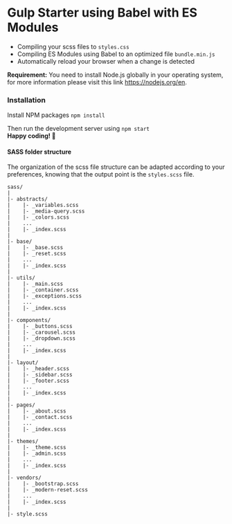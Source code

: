 # Gulp Starter using Babel with ES Modules

- Compiling your scss files to ``styles.css``
- Compiling ES Modules using Babel to an optimized file ``bundle.min.js``
- Automatically reload your browser when a change is detected

**Requirement:**
You need to install Node.js globally in your operating system, for more information please visit this link
https://nodejs.org/en.

### Installation
Install NPM packages
``npm install``

Then run the development server using ``npm start``<br>
**Happy coding! 🎉**

#### SASS folder structure
The organization of the scss file structure can be adapted according to your preferences, knowing that the output point is the ``styles.scss`` file.
```
sass/
|
|- abstracts/
|    |- _variables.scss
|    |- _media-query.scss
|    |- _colors.scss
|    ...
|    |- _index.scss
|
|- base/
|    |- _base.scss
|    |- _reset.scss
|    ...
|    |- _index.scss
|
|- utils/
|    |- _main.scss
|    |- _container.scss
|    |- _exceptions.scss
|    ...
|    |- _index.scss
|
|- components/
|    |- _buttons.scss
|    |- _carousel.scss
|    |- _dropdown.scss
|    ...
|    |- _index.scss
|
|- layout/
|    |- _header.scss
|    |- _sidebar.scss
|    |- _footer.scss
|    ...
|    |- _index.scss
|
|- pages/
|    |- _about.scss
|    |- _contact.scss
|    ...
|    |- _index.scss
|
|- themes/
|    |- _theme.scss
|    |- _admin.scss
|    ...
|    |- _index.scss
|
|- vendors/
|    |- _bootstrap.scss
|    |- _modern-reset.scss
|    ...
|    |- _index.scss
|
|- style.scss
```
